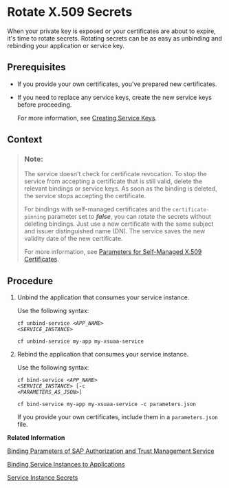 <!-- loioe5e77362635b40349497734c2480d506 -->

# Rotate X.509 Secrets

When your private key is exposed or your certificates are about to expire, it's time to rotate secrets. Rotating secrets can be as easy as unbinding and rebinding your application or service key.



<a name="loioe5e77362635b40349497734c2480d506__prereq_msw_g3w_sjb"/>

## Prerequisites

-   If you provide your own certificates, you've prepared new certificates.

-   If you need to replace any service keys, create the new service keys before proceeding.

    For more information, see [Creating Service Keys](../30-development/creating-service-keys-4514a14.md).




## Context

> ### Note:  
> The service doesn't check for certificate revocation. To stop the service from accepting a certificate that is still valid, delete the relevant bindings or service keys. As soon as the binding is deleted, the service stops accepting the certificate.
> 
> For bindings with self-managed certificates and the `certificate-pinning` parameter set to ***false***, you can rotate the secrets without deleting bindings. Just use a new certificate with the same subject and issuer distinguished name \(DN\). The service saves the new validity date of the new certificate.
> 
> For more information, see [Parameters for Self-Managed X.509 Certificates](parameters-for-self-managed-x-509-certificates-5168df6.md).



## Procedure

1.  Unbind the application that consumes your service instance.

    Use the following syntax:

    <code>cf unbind-service <i class="varname">&lt;APP_NAME&gt;</i> <i class="varname">&lt;SERVICE_INSTANCE&gt;</i></code>

    ```
    cf unbind-service my-app my-xsuaa-service
    ```

2.  Rebind the application that consumes your service instance.

    Use the following syntax:

    <code>cf bind-service <i class="varname">&lt;APP_NAME&gt;</i> <i class="varname">&lt;SERVICE_INSTANCE&gt;</i> [-c <i class="varname">&lt;PARAMETERS_AS_JSON&gt;</i>]</code>

    ```
    cf bind-service my-app my-xsuaa-service -c parameters.json
    ```

    If you provide your own certificates, include them in a `parameters.json` file.


**Related Information**  


[Binding Parameters of SAP Authorization and Trust Management Service](binding-parameters-of-sap-authorization-and-trust-management-service-3240307.md "When binding applications or creating service keys for services instances of the SAP Authorization and Trust Management service (XSUAA), provide configuration parameters in JSON format.")

[Binding Service Instances to Applications](../30-development/binding-service-instances-to-applications-e98280a.md "Use the SAP BTP cockpit or the Cloud Foundry Command Line Interface to bind service instances to applications:")

[Service Instance Secrets](service-instance-secrets-5578ec4.md "When an application consumes a service instance of the SAP Authorization and Trust Management service (XSUAA), the application identifies itself to the service instance with a client ID and a secret. The client ID and secret are the credentials with which an application authenticates itself to the service instance.")

